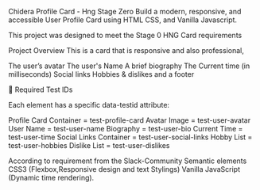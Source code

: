 Chidera Profile Card - Hng Stage Zero
Build a modern, responsive, and accessible User Profile Card using HTML CSS, and Vanilla Javascript.

This project was designed to meet the Stage 0 HNG Card requirements

Project Overview
This is a card that is responsive and also professional,

The user’s avatar
The user's Name
A brief biography
The Current time (in milliseconds)
Social links
Hobbies & dislikes 
and a footer

🌟 Required Test IDs

Each element has a specific data-testid attribute:

Profile Card Container = test-profile-card
Avatar Image = test-user-avatar
User Name = test-user-name
Biography = test-user-bio
Current Time = test-user-time
Social Links Container = test-user-social-links
Hobby List = test-user-hobbies
Dislike List = test-user-dislikes

According to requirement from the Slack-Community
Semantic elements
CSS3 (Flexbox,Responsive design and text Stylings)
Vanilla JavaScript (Dynamic time rendering).